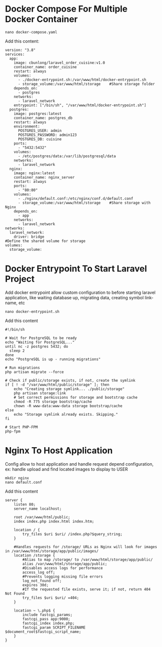 # Docker Compose For Multiple Docker Container

    nano docker-compose.yaml
    
Add this content:

    version: "3.8"
    services:
      app:
        image: cbunlong/laravel_order_cuisine:v1.0
        container_name: order_cuisine
        restart: always
        volumes:
          - ./docker-entrypoint.sh:/var/www/html/docker-entrypoint.sh
          - storage_volume:/var/www/html/storage    #Share storage folder
        depends_on:
          - postgres
        networks:
          - laravel_network
        entrypoint: ["/bin/sh", "/var/www/html/docker-entrypoint.sh"]
      postgres:
        image: postgres:latest
        container_name: postgres_db
        restart: always
        environment:
          POSTGRES_USER: admin
          POSTGRES_PASSWORD: admin123
          POSTGRES_DB: cuisine
        ports:
          - "5432:5432"
        volumes:
          - /etc/postgres/data:/var/lib/postgresql/data
        networks:
          - laravel_network
      nginx:
        image: nginx:latest
        container_name: nginx_server
        restart: always
        ports:
          - "80:80"
        volumes:
          - ./nginx/default.conf:/etc/nginx/conf.d/default.conf
          - storage_volume:/var/www/html/storage    #Share storage with Nginx
        depends_on:
          - app
        networks:
          - laravel_network
    networks:
      laravel_network:
        driver: bridge
    #Define the shared volume for storage
    volumes:
      storage_volume:

# Docker Entrypoint To Start Laravel Project

Add docker entrypoint allow custom configuration to before starting laravel application, like waiting database up, migrating data, creating symbol link-name, etc

    nano docker-entrypoint.sh

Add this content

    #!/bin/sh
    
    # Wait for PostgreSQL to be ready
    echo "Waiting for PostgreSQL..."
    until nc -z postgres 5432; do
      sleep 2
    done
    echo "PostgreSQL is up - running migrations"
    
    # Run migrations
    php artisan migrate --force
    
    # Check if public/storage exists, if not, create the symlink
    if [ ! -d "/var/www/html/public/storage" ]; then
        echo "Creating storage symlink... ./public/storage"
        php artisan storage:link
        # Set correct permissions for storage and bootstrap cache
        chmod -R 775 storage bootstrap/cache
        chown -R www-data:www-data storage bootstrap/cache
    else
        echo "Storage symlink already exists. Skipping."
    fi
    
    # Start PHP-FPM
    php-fpm

# Nginx To Host Application

Config allow to host application and handle request depend configuration, ex: handle upload and find located images to display to USER

    mkdir nginx
    nano default.conf

Add this content

    server {
        listen 80;
        server_name localhost;
    
        root /var/www/html/public;
        index index.php index.html index.htm;
    
        location / {
            try_files $uri $uri/ /index.php?$query_string;
        }
    
        #Handles requests for /storage/ URLs as Nginx will look for images in /var/www/html/storage/app/public/images/
        location /storage {
            #Alias to map /storage/ to /var/www/html/storage/app/public/
            alias /var/www/html/storage/app/public;
            #Disables access logs for performance
            access_log off;
            #Prevents logging missing file errors
            log_not_found off;
            expires 30d;
            #If the requested file exists, serve it; if not, return 404 Not Found
            try_files $uri $uri/ =404;
        }
    
        location ~ \.php$ {
            include fastcgi_params;
            fastcgi_pass app:9000;
            fastcgi_index index.php;
            fastcgi_param SCRIPT_FILENAME $document_root$fastcgi_script_name;
        }
    }
